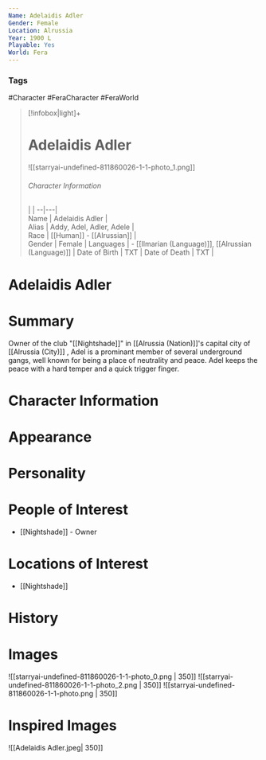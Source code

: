 ```yaml
---
Name: Adelaidis Adler
Gender: Female
Location: Alrussia
Year: 1900 L
Playable: Yes
World: Fera
---
```


### Tags
#Character #FeraCharacter #FeraWorld

> [!infobox|light]+  
> # Adelaidis Adler
> ![[starryai-undefined-811860026-1-1-photo_1.png]]
> ###### Character Information
>  |   |
> --|---|  
> Name | Adelaidis Adler |  
> Alias |  Addy, Adel, Adler, Adele  |  
> Race | [[Human]] - [[Alrussian]] |  
> Gender | Female |
> Languages | - [[Ilmarian (Language)]], [[Alrussian (Language)]] |
> Date of Birth | TXT |
> Date of Death | TXT |

# Adelaidis Adler

# Summary
Owner of  the club "[[Nightshade]]" in [[Alrussia (Nation)]]'s capital city of [[Alrussia (City)]] , Adel is a prominant member of several underground gangs, well known for being a place of neutrality and peace. Adel keeps the peace with a hard temper and a quick trigger finger.

# Character Information

# Appearance

# Personality

# People of Interest
- [[Nightshade]] - Owner

# Locations of Interest
- [[Nightshade]]

# History

# Images
![[starryai-undefined-811860026-1-1-photo_0.png | 350]]
![[starryai-undefined-811860026-1-1-photo_2.png | 350]]
![[starryai-undefined-811860026-1-1-photo.png | 350]]

# Inspired Images
![[Adelaidis Adler.jpeg| 350]]